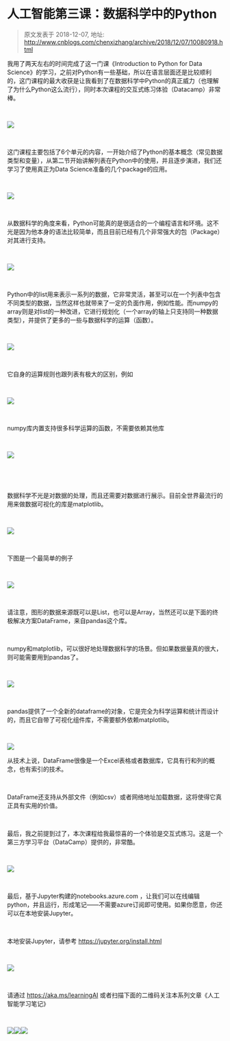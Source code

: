 # 人工智能第三课：数据科学中的Python 
> 原文发表于 2018-12-07, 地址: http://www.cnblogs.com/chenxizhang/archive/2018/12/07/10080918.html 


我用了两天左右的时间完成了这一门课《Introduction to Python for Data Science》的学习，之前对Python有一些基础，所以在语言层面还是比较顺利的，这门课程的最大收获是让我看到了在数据科学中Python的真正威力（也理解了为什么Python这么流行），同时本次课程的交互式练习体验（Datacamp）非常棒。



 

![](./images/10080918-9072-20181207074442882-65677115.png)



 

这门课程主要包括了6个单元的内容，一开始介绍了Python的基本概念（常见数据类型和变量），从第二节开始讲解列表在Python中的使用，并且逐步演进，我们还学习了使用真正为Data Science准备的几个package的应用。



 

![](./images/10080918-9072-20181207074443955-1207664762.png)



 

从数据科学的角度来看，Python可能真的是很适合的一个编程语言和环境。这不光是因为他本身的语法比较简单，而且目前已经有几个非常强大的包（Package）对其进行支持。



 

![](./images/10080918-9072-20181207074444871-353399926.png)



 

Python中的list用来表示一系列的数据，它非常灵活，甚至可以在一个列表中包含不同类型的数据，当然这样也就带来了一定的负面作用，例如性能。而numpy的array则是对list的一种改进，它进行规划化（一个array的轴上只支持同一种数据类型），并提供了更多的一些与数据科学的运算（函数）。



 

![](./images/10080918-9072-20181207074446612-752490397.png)



 

它自身的运算规则也跟列表有极大的区别，例如



 

![](./images/10080918-9072-20181207074447447-1877949908.png)



 

numpy库内置支持很多科学运算的函数，不需要依赖其他库



 

![](./images/10080918-9072-20181207074448244-1555100156.png)



 


 

数据科学不光是对数据的处理，而且还需要对数据进行展示。目前全世界最流行的用来做数据可视化的库是matplotlib。



 

![](./images/10080918-9072-20181207074449375-987679414.png)



 

下图是一个最简单的例子



 

![](./images/10080918-9072-20181207074450664-1658744912.png)



 

请注意，图形的数据来源既可以是List，也可以是Array，当然还可以是下面的终极解决方案DataFrame，来自pandas这个库。



 

numpy和matplotlib，可以很好地处理数据科学的场景。但如果数据量真的很大，则可能需要用到pandas了。



 

![](./images/10080918-9072-20181207074452365-1517845339.png)



 

pandas提供了一个全新的dataframe的对象，它是完全为科学运算和统计而设计的，而且它自带了可视化组件库，不需要额外依赖matplotlib。



 

![](./images/10080918-9072-20181207074453377-655493968.png)


从技术上说，DataFrame很像是一个Excel表格或者数据库，它具有行和列的概念，也有索引的技术。



 

DataFrame还支持从外部文件（例如csv）或者网络地址加载数据，这将使得它真正具有实用的价值。



 

最后，我之前提到过了，本次课程给我最惊喜的一个体验是交互式练习。这是一个第三方学习平台（DataCamp）提供的，非常酷。



 

![](./images/10080918-9072-20181207074454348-2017319716.png)



 

最后，基于Jupyter构建的notebooks.azure.com ，让我们可以在线编辑python，并且运行，形成笔记——不需要azure订阅即可使用。如果你愿意，你还可以在本地安装Jupyter。



 

本地安装Jupyter，请参考 https://jupyter.org/install.html



 

![](./images/10080918-9072-20181207074455306-153405888.png)



 

请通过 https://aka.ms/learningAI 或者扫描下面的二维码关注本系列文章《人工智能学习笔记》



 

![](./images/10080918-9072-20181207074456558-248741080.png)![](./images/10080918-9072-20181207074502946-1625793062.png)![](./images/10080918-9072-20181207074503399-906967501.png)


